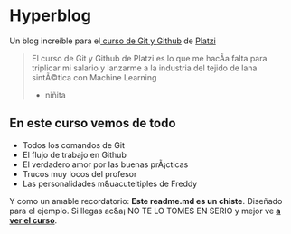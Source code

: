 # Hyperblog 
Un blog increíble  para el[ curso de Git y Github](https://platzi.com/cursos/git-github/ " curso de Git y Github") de [Platzi](https://platzi.com/ "Platzi")
> El curso de Git y Github de Platzi es lo que me hacÃ­a falta para triplicar mi salario y lanzarme a la industria del tejido de lana sintÃ©tica con Machine Learning
> - niñita

## En este curso vemos de todo
* Todos los comandos de Git
* El flujo de trabajo en Github
* El verdadero amor por las buenas prÃ¡cticas
* Trucos muy locos del profesor
* Las personalidades m&uacuteltiples de Freddy

Y como un amable recordatorio: **Este readme.md es un chiste**.  Diseñado para el ejemplo. Si llegas ac&a¡ NO TE LO TOMES EN SERIO y mejor ve [**a ver el curso**](https://platzi.com/cursos/git-github/ "a ver el curso").

